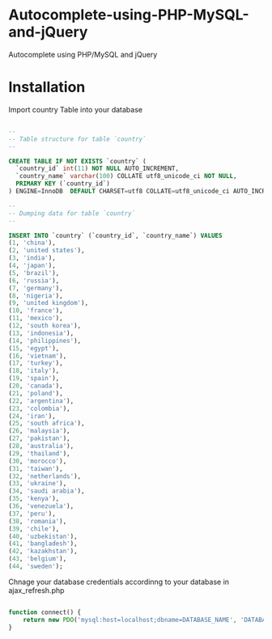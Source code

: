 Autocomplete-using-PHP-MySQL-and-jQuery
=======================================

Autocomplete using PHP/MySQL and jQuery


Installation
=======================================
Import country Table into your database

````sql

--
-- Table structure for table `country`
--

CREATE TABLE IF NOT EXISTS `country` (
  `country_id` int(11) NOT NULL AUTO_INCREMENT,
  `country_name` varchar(100) COLLATE utf8_unicode_ci NOT NULL,
  PRIMARY KEY (`country_id`)
) ENGINE=InnoDB  DEFAULT CHARSET=utf8 COLLATE=utf8_unicode_ci AUTO_INCREMENT=45 ;

--
-- Dumping data for table `country`
--

INSERT INTO `country` (`country_id`, `country_name`) VALUES
(1, 'china'),
(2, 'united states'),
(3, 'india'),
(4, 'japan'),
(5, 'brazil'),
(6, 'russia'),
(7, 'germany'),
(8, 'nigeria'),
(9, 'united kingdom'),
(10, 'france'),
(11, 'mexico'),
(12, 'south korea'),
(13, 'indonesia'),
(14, 'philippines'),
(15, 'egypt'),
(16, 'vietnam'),
(17, 'turkey'),
(18, 'italy'),
(19, 'spain'),
(20, 'canada'),
(21, 'poland'),
(22, 'argentina'),
(23, 'colombia'),
(24, 'iran'),
(25, 'south africa'),
(26, 'malaysia'),
(27, 'pakistan'),
(28, 'australia'),
(29, 'thailand'),
(30, 'morocco'),
(31, 'taiwan'),
(32, 'netherlands'),
(33, 'ukraine'),
(34, 'saudi arabia'),
(35, 'kenya'),
(36, 'venezuela'),
(37, 'peru'),
(38, 'romania'),
(39, 'chile'),
(40, 'uzbekistan'),
(41, 'bangladesh'),
(42, 'kazakhstan'),
(43, 'belgium'),
(44, 'sweden');

````

Chnage your database credentials accordinng to your database in ajax_refresh.php

````php

function connect() {
    return new PDO('mysql:host=localhost;dbname=DATABASE_NAME', 'DATABASE_USER', 'YOUR_DATABASE_PASSWORD', array(PDO::ATTR_ERRMODE => PDO::ERRMODE_EXCEPTION, PDO::MYSQL_ATTR_INIT_COMMAND => "SET NAMES utf8"));
}


````






